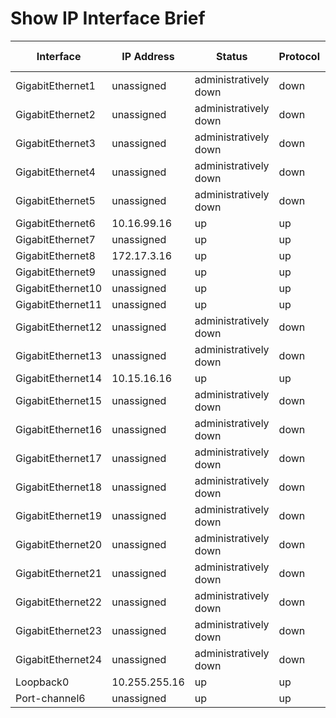 
# Show IP Interface Brief
| Interface | IP Address | Status | Protocol | Method | Interface is OK |
| --------- | ---------- | ------ | -------- | ------ | --------------- |
| GigabitEthernet1 | unassigned | administratively down | down | unset | YES |
| GigabitEthernet2 | unassigned | administratively down | down | unset | YES |
| GigabitEthernet3 | unassigned | administratively down | down | unset | YES |
| GigabitEthernet4 | unassigned | administratively down | down | unset | YES |
| GigabitEthernet5 | unassigned | administratively down | down | unset | YES |
| GigabitEthernet6 | 10.16.99.16 | up | up | TFTP | YES |
| GigabitEthernet7 | unassigned | up | up | unset | YES |
| GigabitEthernet8 | 172.17.3.16 | up | up | TFTP | YES |
| GigabitEthernet9 | unassigned | up | up | unset | YES |
| GigabitEthernet10 | unassigned | up | up | unset | YES |
| GigabitEthernet11 | unassigned | up | up | unset | YES |
| GigabitEthernet12 | unassigned | administratively down | down | unset | YES |
| GigabitEthernet13 | unassigned | administratively down | down | unset | YES |
| GigabitEthernet14 | 10.15.16.16 | up | up | TFTP | YES |
| GigabitEthernet15 | unassigned | administratively down | down | unset | YES |
| GigabitEthernet16 | unassigned | administratively down | down | unset | YES |
| GigabitEthernet17 | unassigned | administratively down | down | unset | YES |
| GigabitEthernet18 | unassigned | administratively down | down | unset | YES |
| GigabitEthernet19 | unassigned | administratively down | down | unset | YES |
| GigabitEthernet20 | unassigned | administratively down | down | unset | YES |
| GigabitEthernet21 | unassigned | administratively down | down | unset | YES |
| GigabitEthernet22 | unassigned | administratively down | down | unset | YES |
| GigabitEthernet23 | unassigned | administratively down | down | unset | YES |
| GigabitEthernet24 | unassigned | administratively down | down | unset | YES |
| Loopback0 | 10.255.255.16 | up | up | TFTP | YES |
| Port-channel6 | unassigned | up | up | unset | YES |